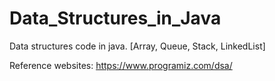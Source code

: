 # Data_Structures_in_Java
Data structures code in java. [Array, Queue, Stack, LinkedList]

Reference websites:
  https://www.programiz.com/dsa/
